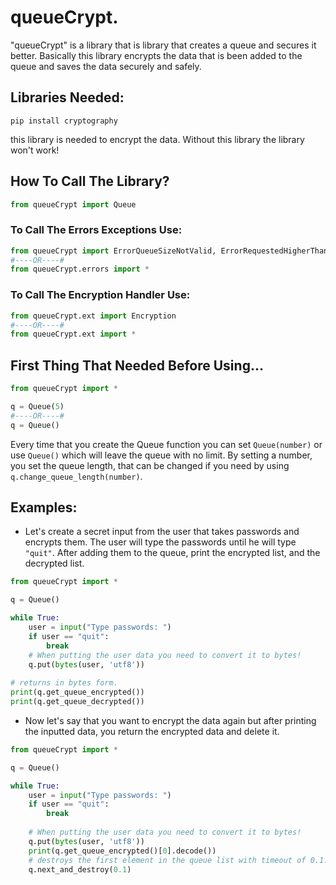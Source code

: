 # queueCrypt.
"queueCrypt" is a library that is library that creates a queue and secures it better.
Basically this library encrypts the data that is been added to the queue and saves the data 
securely and safely.

## Libraries Needed:
`pip install cryptography`

this library is needed to encrypt the data. Without this
library the library won't work!

## How To Call The Library?
```python
from queueCrypt import Queue
```

### To Call The Errors Exceptions Use:
```python
from queueCrypt import ErrorQueueSizeNotValid, ErrorRequestedHigherThanExpected
#----OR----#
from queueCrypt.errors import *
```

### To Call The Encryption Handler Use:
```python
from queueCrypt.ext import Encryption
#----OR----#
from queueCrypt.ext import *
```

## First Thing That Needed Before Using...
```python
from queueCrypt import *

q = Queue(5)
#----OR----#
q = Queue()
```
Every time that you create the Queue function you can set `Queue(number)` or use `Queue()` which will leave the queue with no limit. By setting a number, 
you set the queue length, that can be changed if you need by using `q.change_queue_length(number)`.

## Examples:
* Let's create a secret input from the user that takes passwords
and encrypts them. The user will type the passwords until he will type `"quit"`. After adding them
to the queue, print the encrypted list, and the decrypted list.
```python
from queueCrypt import *

q = Queue()

while True:
    user = input("Type passwords: ")
    if user == "quit":
        break
    # When putting the user data you need to convert it to bytes!
    q.put(bytes(user, 'utf8'))
        
# returns in bytes form.
print(q.get_queue_encrypted())
print(q.get_queue_decrypted())
```

* Now let's say that you want to encrypt the data again
but after printing the inputted data, you return the encrypted data and delete it.
```python
from queueCrypt import *

q = Queue()

while True:
    user = input("Type passwords: ")
    if user == "quit":
        break
        
    # When putting the user data you need to convert it to bytes!
    q.put(bytes(user, 'utf8'))
    print(q.get_queue_encrypted()[0].decode())
    # destroys the first element in the queue list with timeout of 0.1.
    q.next_and_destroy(0.1)
```
